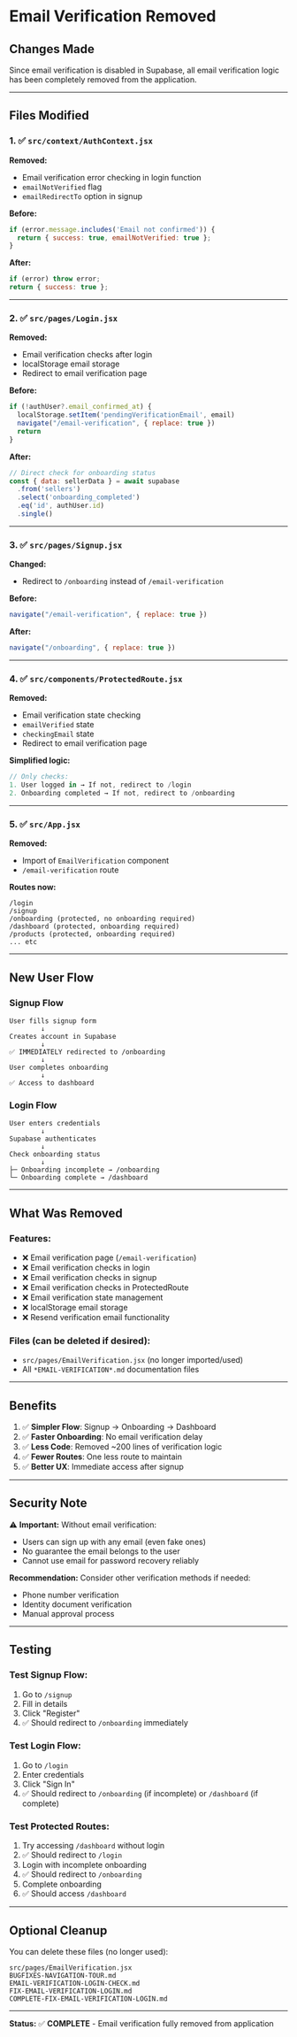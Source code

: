 # Email Verification Removed

## Changes Made

Since email verification is disabled in Supabase, all email verification logic has been completely removed from the application.

---

## Files Modified

### 1. ✅ `src/context/AuthContext.jsx`
**Removed:**
- Email verification error checking in login function
- `emailNotVerified` flag
- `emailRedirectTo` option in signup

**Before:**
```javascript
if (error.message.includes('Email not confirmed')) {
  return { success: true, emailNotVerified: true };
}
```

**After:**
```javascript
if (error) throw error;
return { success: true };
```

---

### 2. ✅ `src/pages/Login.jsx`
**Removed:**
- Email verification checks after login
- localStorage email storage
- Redirect to email verification page

**Before:**
```javascript
if (!authUser?.email_confirmed_at) {
  localStorage.setItem('pendingVerificationEmail', email)
  navigate("/email-verification", { replace: true })
  return
}
```

**After:**
```javascript
// Direct check for onboarding status
const { data: sellerData } = await supabase
  .from('sellers')
  .select('onboarding_completed')
  .eq('id', authUser.id)
  .single()
```

---

### 3. ✅ `src/pages/Signup.jsx`
**Changed:**
- Redirect to `/onboarding` instead of `/email-verification`

**Before:**
```javascript
navigate("/email-verification", { replace: true })
```

**After:**
```javascript
navigate("/onboarding", { replace: true })
```

---

### 4. ✅ `src/components/ProtectedRoute.jsx`
**Removed:**
- Email verification state checking
- `emailVerified` state
- `checkingEmail` state
- Redirect to email verification page

**Simplified logic:**
```javascript
// Only checks:
1. User logged in → If not, redirect to /login
2. Onboarding completed → If not, redirect to /onboarding
```

---

### 5. ✅ `src/App.jsx`
**Removed:**
- Import of `EmailVerification` component
- `/email-verification` route

**Routes now:**
```
/login
/signup
/onboarding (protected, no onboarding required)
/dashboard (protected, onboarding required)
/products (protected, onboarding required)
... etc
```

---

## New User Flow

### Signup Flow
```
User fills signup form
        ↓
Creates account in Supabase
        ↓
✅ IMMEDIATELY redirected to /onboarding
        ↓
User completes onboarding
        ↓
✅ Access to dashboard
```

### Login Flow
```
User enters credentials
        ↓
Supabase authenticates
        ↓
Check onboarding status
        ↓
├─ Onboarding incomplete → /onboarding
└─ Onboarding complete → /dashboard
```

---

## What Was Removed

### Features:
- ❌ Email verification page (`/email-verification`)
- ❌ Email verification checks in login
- ❌ Email verification checks in signup
- ❌ Email verification checks in ProtectedRoute
- ❌ Email verification state management
- ❌ localStorage email storage
- ❌ Resend verification email functionality

### Files (can be deleted if desired):
- `src/pages/EmailVerification.jsx` (no longer imported/used)
- All `*EMAIL-VERIFICATION*.md` documentation files

---

## Benefits

1. ✅ **Simpler Flow**: Signup → Onboarding → Dashboard
2. ✅ **Faster Onboarding**: No email verification delay
3. ✅ **Less Code**: Removed ~200 lines of verification logic
4. ✅ **Fewer Routes**: One less route to maintain
5. ✅ **Better UX**: Immediate access after signup

---

## Security Note

⚠️ **Important:** Without email verification:
- Users can sign up with any email (even fake ones)
- No guarantee the email belongs to the user
- Cannot use email for password recovery reliably

**Recommendation:** Consider other verification methods if needed:
- Phone number verification
- Identity document verification
- Manual approval process

---

## Testing

### Test Signup Flow:
1. Go to `/signup`
2. Fill in details
3. Click "Register"
4. ✅ Should redirect to `/onboarding` immediately

### Test Login Flow:
1. Go to `/login`
2. Enter credentials
3. Click "Sign In"
4. ✅ Should redirect to `/onboarding` (if incomplete) or `/dashboard` (if complete)

### Test Protected Routes:
1. Try accessing `/dashboard` without login
2. ✅ Should redirect to `/login`
3. Login with incomplete onboarding
4. ✅ Should redirect to `/onboarding`
5. Complete onboarding
6. ✅ Should access `/dashboard`

---

## Optional Cleanup

You can delete these files (no longer used):
```
src/pages/EmailVerification.jsx
BUGFIXES-NAVIGATION-TOUR.md
EMAIL-VERIFICATION-LOGIN-CHECK.md
FIX-EMAIL-VERIFICATION-LOGIN.md
COMPLETE-FIX-EMAIL-VERIFICATION-LOGIN.md
```

---

**Status:** ✅ **COMPLETE** - Email verification fully removed from application
